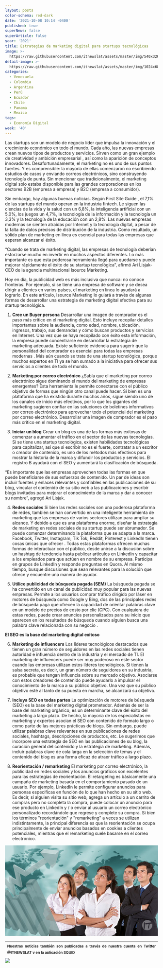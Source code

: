 ```yaml
---
layout: posts
color-schema: red-dark
date: '2021-10-08 10:14 -0400'
published: true
superNews: false
superArticle: false
year: '2021'
title: Estrategias de marketing digital para startups tecnológicas
image: >-
  https://raw.githubusercontent.com/itnewslat/assets/master/img/540x320/Emprendedores-p.jpg
detail-image: >-
  https://raw.githubusercontent.com/itnewslat/assets/master/img/1024x680/Emprendedores-g.jpg
categories:
  - Venezuela
  - Colombia
  - Argentina
  - Perú
  - Ecuador
  - Chile
  - Panama
  - Mexico
tags:
  - Economía Digital
week: '40'
---
```

Las startups son un modelo de negocio líder que impulsa la innovación y el crecimiento económico en todo el mundo. Cada año, las nuevas empresas crean nuevos tipos de productos y servicios. Sirven como un gran ejemplo de creatividad y ambición empresarial , así como la aparición de conceptos innovadores. Desafortunadamente, el marketing no es uno de sus puntos fuertes. Y es comprensible: la mayoría de ellas comenzaron no escribiendo estudios de casos y enviando correos electrónicos, sino construyendo tecnología de punta. Sin mencionar que tradicionalmente, el marketing digital solo estaba disponible para las grandes corporaciones en los sectores B2B (empresa a empresa) y B2C (empresa a consumidor). 
 
Sin embargo, hay algunas buenas noticias. Según First Site Guide , el 7,1% de las startups del mundo operan en la industria fintech. Le siguen las ciencias de la vida y la salud con un 6,8%, la inteligencia artificial con un 5,0%, los juegos un 4,7%, la tecnología de la información y la tecnología un 3,3% y la tecnología de la educación con un 2,8%. Las nuevas empresas modernas se sienten atraídas por Internet y la tecnología digital, a pesar de la falta de datos precisos de distribución de la industria. Como resultado, un sólido plan de marketing en línea es esencial para todas las empresas que esperan alcanzar el éxito. 
 
“Cuando se trata de marketing digital, las empresas de tecnología deberían esforzarse mucho en invertir en muchos aspectos diferentes. Lo más importante es que esta poderosa herramienta llegó para quedarse y puede mejorar rápidamente el éxito de su startup tecnológica”, afirmó Ari Lisjak- CEO de la agencia multinacional Isource Marketing.
 
Hoy en día, la publicidad web es más inclusiva que nunca: no conoce fronteras. Por ejemplo, si se tiene una empresa de software y se desea dirigir a clientes en varios países, el marketing en línea lo ayudará a lograrlo. En este artículo, Isource Marketing lo guiará a través de algunas formas de desarrollar una estrategia de marketing digital efectiva para su startup tecnológica.
 
1. **Cree un Buyer persona**
Desarrollar una imagen de comprador es el paso más crítico en el marketing digital. Esto incluye recopilar detalles importantes sobre la audiencia, como edad, nombre, ubicación, ingresos, trabajo, sus demandas y cómo buscan productos y servicios en Internet. Una vez que se haya recopilado con éxito esta información, la empresa puede concentrarse en desarrollar la estrategia de marketing adecuada. Existe suficiente evidencia para sugerir que la personalidad del comprador es esencial para todas las empresas modernas . Más aún cuando se trata de una startup tecnológica, porque muchos expertos en TI ya se han sumado a la iniciativa para ofrecer sus servicios a clientes de todo el mundo.
 
2. **Marketing por correo electrónico** 
¿Sabía que el marketing por correo electrónico sigue dominando el mundo del marketing de empresas emergentes? Esta herramienta le permite conectarse con el público objetivo de formas que ningún otro canal puede hacer. Si bien es una plataforma que ha existido durante muchos años, sigue siendo uno de los canales de inicio más efectivos, por lo que los gigantes del marketing sugieren confiar en las soluciones de boletines informativos por correo electrónico para aprovechar todo el potencial del marketing por correo electrónico. 
Desarrollar una imagen de comprador es el paso más crítico en el marketing digital.

3. **Iniciar un blog**
Crear un blog es una de las formas más exitosas de comenzar a aumentar el tráfico en el sector de las nuevas tecnologías. Si se tiene una startup tecnológica, existen habilidades tecnológicas para capitalizar, así que si escribir no es el fuerte, contratar a un escritor o creador de contenido, es uno de los métodos más efectivos para mostrar la historia de la marca y difundir los productos y servicios. El registro B ayudará con el SEO y aumentará la clasificación de búsqueda. 
 
“Es importante que las empresas aprovechen todas las formas en que puede beneficiarse de sus esfuerzos de contenido. Un par de ideas son incluir fuentes y enlaces relevantes y confiables en las publicaciones de su blog, vincular el contenido de su sitio web a las publicaciones y escribir blogs invitados para mejorar el conocimiento de la marca y dar a conocer su nombre”, agregó Ari Lisjak.

4. **Redes sociales** 
Si bien las redes sociales son una poderosa plataforma de redes, también se han convertido en una inteligente herramienta de marketing que las empresas de varios sectores utilizan para ampliar su alcance. Y debido a que es una plataforma enorme, diseñar la estrategia de marketing en redes sociales de su startup puede ser abrumador. Se puede  comenzar determinando la plataforma que se adapta a la marca. Facebook, Twitter, Instagram, Tik Tok, Reddit, Pinterest y LinkedIn tienen cosas únicas que ofrecer . Todas estas plataformas ofrecen muchas formas de interactuar con el público, desde unirse a la discusión sobre un hashtag de tendencia hasta publicar artículos en LinkedIn y capacitar a los empleados para que actúen en nombre de su empresa. Participa en grupos de LinkedIn y responde preguntas en Quora. Al mismo tiempo, busque discusiones que sean relevantes para la solución que ofrece y encuentre una manera de ayudar.
 
5. **Utilice publicidad de búsqueda pagada (SEM)**
La búsqueda pagada se ha convertido en un canal de publicidad muy popular para las nuevas empresas. Permite a los usuarios comprar tráfico dirigido por láser en motores de búsqueda como Google y Bing, dos de las principales redes de búsqueda paga que ofrecen la capacidad de orientar palabras clave en un modelo de precios de costo por clic (CPC). Con cualquiera de estas redes, puede crear anuncios personalizados para su inicio que aparecen en los resultados de búsqueda cuando alguien busca una palabra clave relacionada con su negocio . 

**El SEO es la base del marketing digital exitoso**

6. **Marketing de influencers**
Los líderes tecnológicos destacados que tienen un gran número de seguidores en las redes sociales tienen autoridad e influencia dentro de la industria y el mercado de TI. El marketing de influencers puede ser muy poderoso en este sector cuando las empresas utilizan estos líderes tecnológicos. Si tienen la salsa secreta, es decir, un gran número de seguidores en su industria, es probable que tengan influencia sobre su mercado objetivo. Asociarse con estos creadores de contenido puede ayudarlo a impulsar el conocimiento de la marca a su público objetivo. Una vez que su público objetivo esté al tanto de su puesta en marcha, se alcanzará su objetivo. 
 
7. **Incluya SEO en todas partes**
La optimización de motores de búsqueda (SEO) es la base del marketing digital prometedor. Además de ser la base del marketing orgánico, es un determinante clave del éxito del marketing a largo plazo. De hecho, la mayoría de los especialistas en marketing y expertos asocian el SEO con contenido de formato largo o como parte de las mejores prácticas de blogs. Sin embargo, puede utilizar palabras clave relevantes en sus publicaciones de redes sociales, hashtags, descripciones de productos, etc. Le sugerimos que incorpore una estrategia de SEO en las publicaciones de su blog, la curación general del contenido y la estrategia de marketing. Además, incluir palabras clave de cola larga en la selección de temas y el contenido del blog es una forma eficaz de atraer tráfico a largo plazo.   
 
8. **Reorientación / remarketing**
El marketing por correo electrónico, la publicidad en redes sociales y los anuncios gráficos son excelentes para las estrategias de reorientación. El retargeting es básicamente una campaña de marketing basada en el comportamiento pasado de un usuario. Por ejemplo, LinkedIn le permite configurar anuncios para personas específicas en función de lo que han hecho en su sitio web. Es decir, si alguien visita su sitio web, agrega un artículo a un carrito de compras pero no completa la compra, puede colocar un anuncio para ese producto en LinkedIn y / o enviar al usuario un correo electrónico personalizado recordándole que regrese y complete su compra.  Si bien los términos "reorientación" y "remarketing" a veces se utilizan indistintamente, la principal diferencia es que la reorientación se ocupa principalmente de enviar anuncios basados en cookies a clientes potenciales, mientras que el remarketing suele basarse en el correo electrónico.

![](https://raw.githubusercontent.com/itnewslat/assets/master/img/540x320/Emprendedores-p.jpg)

<table style="height: 42px;" width="569">
<tbody>
<tr>
<td style="text-align: justify;"><sub><strong>Nuestras noticias también son publicadas a través de nuestra cuenta en Twitter <a href="https://twitter.com/itnewslat?lang=es">@ITNEWSLAT</a> y en la aplicación <a href="https://squidapp.co/en/">SQUID</a></strong></sub></td>
</tr>
</tbody>
</table>

<img src="https://tracker.metricool.com/c3po.jpg?hash=56f88a41e39ab42c063cc51676587a04"/>